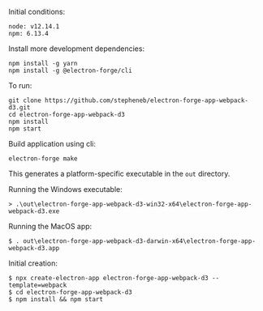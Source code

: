 Initial conditions:
```
node: v12.14.1
npm: 6.13.4
```

Install more development dependencies:
```
npm install -g yarn
npm install -g @electron-forge/cli
```

To run:
```
git clone https://github.com/stepheneb/electron-forge-app-webpack-d3.git
cd electron-forge-app-webpack-d3
npm install
npm start
```

Build application using cli:
```
electron-forge make
```
This generates a platform-specific executable in the `out` directory.

Running the Windows executable:
```
> .\out\electron-forge-app-webpack-d3-win32-x64\electron-forge-app-webpack-d3.exe
```

Running the MacOS app:
```
$ . out\electron-forge-app-webpack-d3-darwin-x64\electron-forge-app-webpack-d3.app
```


Initial creation:
```
$ npx create-electron-app electron-forge-app-webpack-d3 --template=webpack
$ cd electron-forge-app-webpack-d3
$ npm install && npm start
```
